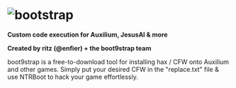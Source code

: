 # ![bootstrap](https://user-images.githubusercontent.com/96433729/162066707-ca3acd92-c269-4738-b4e7-6ab2bbcd7efa.png)

**Custom code execution for Auxilium, JesusAI & more**

**Created by ritz (@enfier) + the boot9strap team**

boot9strap is a free-to-download tool for installing hax / CFW onto Auxilium and other games.
Simply put your desired CFW in the "replace.txt" file & use NTRBoot to hack your game effortlessly.


